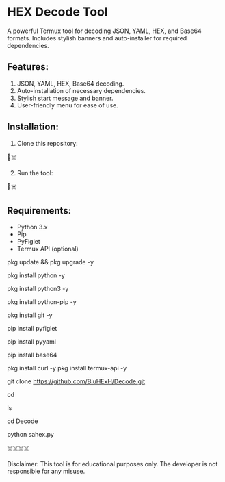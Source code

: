 # HEX Decode Tool
A powerful Termux tool for decoding JSON, YAML, HEX, and Base64 formats. Includes stylish banners and auto-installer for required dependencies.

## Features:
1. JSON, YAML, HEX, Base64 decoding.
2. Auto-installation of necessary dependencies.
3. Stylish start message and banner.
4. User-friendly menu for ease of use.

## Installation:
1. Clone this repository:

👻☠️

2. Run the tool:

👻☠️

## Requirements:
- Python 3.x
- Pip
- PyFiglet
- Termux API (optional)

pkg update && pkg upgrade -y

pkg install python -y

pkg install python3 -y

pkg install python-pip -y

pkg install git -y

pip install pyfiglet

pip install pyyaml



pip install base64

pkg install curl -y
pkg install termux-api -y


git clone https://github.com/BluHExH/Decode.git

cd 

ls


cd Decode

python sahex.py


☠️☠️☠️☠️

Disclaimer:
This tool is for educational purposes only. The developer is not responsible for any misuse.

